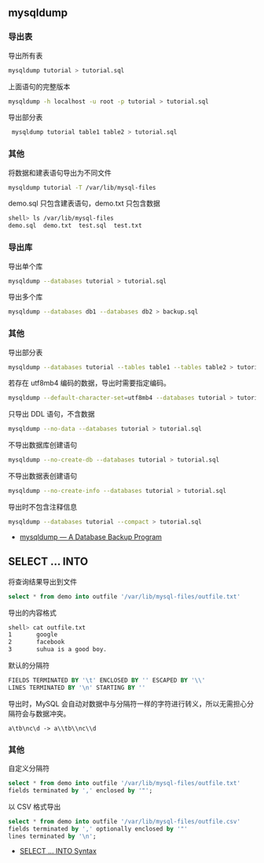 ## mysqldump

### 导出表

导出所有表

```sh
mysqldump tutorial > tutorial.sql
```

上面语句的完整版本

```sh
mysqldump -h localhost -u root -p tutorial > tutorial.sql
```

导出部分表

```sh
 mysqldump tutorial table1 table2 > tutorial.sql
```

### 其他

将数据和建表语句导出为不同文件

```sh
mysqldump tutorial -T /var/lib/mysql-files
```

demo.sql 只包含建表语句，demo.txt 只包含数据

```sh
shell> ls /var/lib/mysql-files
demo.sql  demo.txt  test.sql  test.txt
```

### 导出库

导出单个库

```sh
mysqldump --databases tutorial > tutorial.sql
```

导出多个库

```sh
mysqldump --databases db1 --databases db2 > backup.sql
```

### 其他

导出部分表

```sh
mysqldump --databases tutorial --tables table1 --tables table2 > tutorial.sql
```

若存在 utf8mb4 编码的数据，导出时需要指定编码。

```sh
mysqldump --default-character-set=utf8mb4 --databases tutorial > tutorial.sql
```

只导出 DDL 语句，不含数据

```sh
mysqldump --no-data --databases tutorial > tutorial.sql
```

不导出数据库创建语句

```sh
mysqldump --no-create-db --databases tutorial > tutorial.sql
```

不导出数据表创建语句

```sh
mysqldump --no-create-info --databases tutorial > tutorial.sql
```

导出时不包含注释信息

```sh
mysqldump --databases tutorial --compact > tutorial.sql
```

- [mysqldump — A Database Backup Program](https://dev.mysql.com/doc/refman/5.7/en/mysqldump.html)

## SELECT ... INTO

将查询结果导出到文件

```sql
select * from demo into outfile '/var/lib/mysql-files/outfile.txt'
```

导出的内容格式

```sh
shell> cat outfile.txt 
1       google
2       facebook
3       suhua is a good boy.
```

默认的分隔符

```sql
FIELDS TERMINATED BY '\t' ENCLOSED BY '' ESCAPED BY '\\'
LINES TERMINATED BY '\n' STARTING BY ''
```

导出时，MySQL 会自动对数据中与分隔符一样的字符进行转义，所以无需担心分隔符会与数据冲突。

```text
a\tb\nc\d -> a\\tb\\nc\\d
```

### 其他

自定义分隔符

```sql
select * from demo into outfile '/var/lib/mysql-files/outfile.txt' 
fields terminated by ',' enclosed by '"';
```

以 CSV 格式导出

```sql
select * from demo into outfile '/var/lib/mysql-files/outfile.csv' 
fields terminated by ',' optionally enclosed by '"' 
lines terminated by '\n';
```

- [SELECT ... INTO Syntax](https://dev.mysql.com/doc/refman/5.7/en/select-into.html)

